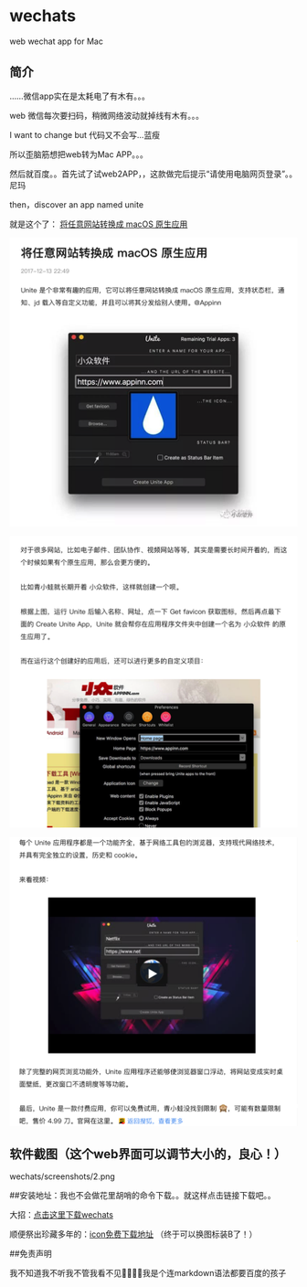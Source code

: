# wechats
web wechat app for Mac 

## 简介
 ……微信app实在是太耗电了有木有。。。

web 微信每次要扫码，稍微网络波动就掉线有木有。。。

I want to change but 代码又不会写...蓝瘦

所以歪脑筋想把web转为Mac APP。。。

然后就百度。。首先试了试web2APP，，这款做完后提示“请使用电脑网页登录”。。尼玛

then，discover an app named unite 

就是这个了： [将任意网站转换成 macOS 原生应用](http://www.sohu.com/a/210319321_464078#comment_area "With a Title")

![1.png](/screenshots/1.png)

![2.png](/screenshots/2.png)

![3.png](/screenshots/3.png)

## 软件截图（这个web界面可以调节大小的，良心！）
wechats/screenshots/2.png

[](/screenshots/21.png)

[](/screenshots/22.png)

[](/screenshots/23.png)

[](/screenshots/24.png)

##安装地址：我也不会做花里胡哨的命令下载。。就这样点击链接下载吧。。

大招：[点击这里下载wechats](/wechats_app.dmg)

顺便祭出珍藏多年的：[icon免费下载地址](https://www.easyicon.net/) （终于可以换图标装B了！）

##免责声明

我不知道我不听我不管我看不见🙊🙉🐒🙈我是个连markdown语法都要百度的孩子



